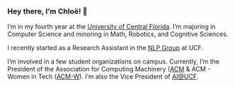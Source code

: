 ### Hey there, I’m Chloë! 👋 

I’m in my fourth year at the [University of Central Florida](https://ucf.edu). I’m majoring in Computer Science and minoring in Math, Robotics, and Cognitive Sciences.

I recently started as a Research Assistant in the [NLP Group](http://www.nlp.cs.ucf.edu/) at UCF. 

I’m involved in a few student organizations on campus. Currently, I’m the President of the Association for Computing Machinery ([ACM](http://ucf.acm.org) & ACM - Women in Tech ([ACM-W](https://ucfacmw.org)). I’m also the Vice President of [AI@UCF](https://ucfai.org).

<!--
**h3rmi0n3/h3rmi0n3** is a ✨ _special_ ✨ repository because its `README.md` (this file) appears on your GitHub profile.

Here are some ideas to get you started:

- 🔭 I’m currently working on ...
- 🌱 I’m currently learning ...
- 👯 I’m looking to collaborate on ...
- 🤔 I’m looking for help with ...
- 💬 Ask me about ...
- 📫 How to reach me: ...
- 😄 Pronouns: ...
- ⚡ Fun fact: ...
-->
